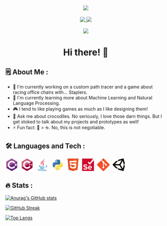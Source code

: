 <div id="header" align="center">
  <img src="https://user-images.githubusercontent.com/11558887/160231545-b793215d-91a6-4afa-ab45-e9e319b0c44a.gif" width="30%"/>
</div>
&nbsp;
<div id="badges" align="center">
  <a href="https://www.discordapp.com/users/327158324854521857">
    <img src="https://img.shields.io/badge/Discord-5865F2?style=for-the-badge&logo=discord&logoColor=white"/>
  </a>
  <a href="https://www.youtube.com/user/Markieautarkie/featured">
    <img src="https://img.shields.io/badge/YouTube-red?style=for-the-badge&logo=YouTube&logoColor=white"/>
  </a>
</div>
&nbsp;
<div id="view-counter" align="center">
  <img src="https://komarev.com/ghpvc/?username=Markieautarkie&style=flat-square&color=blue"/>
  <h1>Hi there! 🐊</h1>
</div>

## :spiral_notepad: About Me :
- 🔭 I'm currently working on a custom path tracer and a game about racing office chairs with... Staplers.
- 🌱 I'm currently learning more about Machine Learning and Natural Language Processing.
- 🎮 I tend to like playing games as much as I like designing them! 
- 💬 Ask me about crocodiles. No seriously, I love those darn things. But I get stoked to talk about my projects and prototypes as well!
- ⚡ Fun fact: :tea: > :coffee:. No, this is not negotiable.

## :hammer_and_wrench: Languages and Tech :
<img src="https://github.com/devicons/devicon/blob/master/icons/csharp/csharp-original.svg" title="C#" width="40" height="40"/>&nbsp;
<img src="https://github.com/devicons/devicon/blob/master/icons/cplusplus/cplusplus-original.svg" title="Cpp" width="40" height="40"/>&nbsp;
<img src="https://github.com/devicons/devicon/blob/master/icons/java/java-original.svg" title="Java" width="40" height="40"/>&nbsp;
<img src="https://github.com/devicons/devicon/blob/master/icons/python/python-original.svg" title="Python" width="40" height="40"/>&nbsp;
<img src="https://github.com/devicons/devicon/blob/master/icons/html5/html5-original.svg" title="HTML5" width="40" height="40"/>&nbsp;
<img src="https://github.com/devicons/devicon/blob/master/icons/selenium/selenium-original.svg" title="Selenium" width="40" height="40"/>&nbsp;
<img src="https://github.com/devicons/devicon/blob/master/icons/git/git-original.svg" title="Git" width="40" height="40"/>&nbsp;
<img src="https://github.com/devicons/devicon/blob/master/icons/unity/unity-original.svg" title="Unity" width="40" height="40"/>

## :fire: Stats :
[![Anurag's GitHub stats](https://github-readme-stats.vercel.app/api?username=Markieautarkie&hide=stars,prs&count_private=true&show_icons=true&theme=blueberry&bg_color=ffffff00&border_color=A9A9A9)](https://github.com/anuraghazra/github-readme-stats)

[![GitHub Streak](http://github-readme-streak-stats.herokuapp.com?user=Markieautarkie&theme=blueberry_duo&date_format=j%20M%5B%20Y%5D)](https://git.io/streak-stats)

[![Top Langs](https://github-readme-stats.vercel.app/api/top-langs/?username=Markieautarkie&hide=c&layout=compact&theme=blueberry&bg_color=ffffff00&border_color=A9A9A9)](https://github.com/anuraghazra/github-readme-stats)
